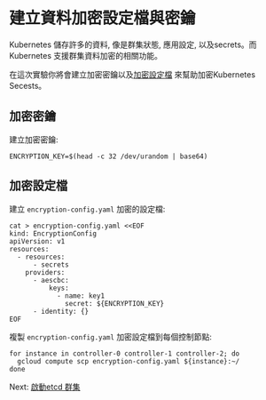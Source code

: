# 建立資料加密設定檔與密鑰

Kubernetes 儲存許多的資料, 像是群集狀態, 應用設定, 以及secrets。而Kubernetes 支援群集資料加密的相關功能。

在這次實驗你將會建立加密密鑰以及[加密設定檔](https://kubernetes.io/docs/tasks/administer-cluster/encrypt-data/#understanding-the-encryption-at-rest-configuration) 來幫助加密Kubernetes Secests。

## 加密密鑰

建立加密密鑰:

```
ENCRYPTION_KEY=$(head -c 32 /dev/urandom | base64)
```

## 加密設定檔
建立 `encryption-config.yaml` 加密的設定檔:

```
cat > encryption-config.yaml <<EOF
kind: EncryptionConfig
apiVersion: v1
resources:
  - resources:
      - secrets
    providers:
      - aescbc:
          keys:
            - name: key1
              secret: ${ENCRYPTION_KEY}
      - identity: {}
EOF
```

複製 `encryption-config.yaml` 加密設定檔到每個控制節點:
```
for instance in controller-0 controller-1 controller-2; do
  gcloud compute scp encryption-config.yaml ${instance}:~/
done
```


Next: [啟動etcd 群集](07-bootstrapping-etcd.md)
